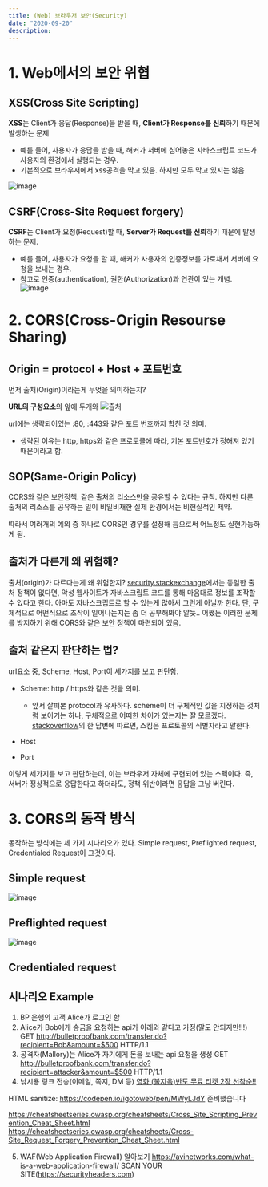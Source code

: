 ```yaml
---
title: (Web) 브라우저 보안(Security)
date: "2020-09-20"
description: 
---
```


# 1. Web에서의 보안 위협

## XSS(Cross Site Scripting)
**XSS**는 Client가 응답(Response)을 받을 때, **Client가 Response를 신뢰**하기 때문에 발생하는 문제
- 예를 들어, 사용자가 응답을 받을 때, 해커가 서버에 심어놓은 자바스크립트 코드가 사용자의 환경에서 실행되는 경우. 
- 기본적으로 브라우저에서 xss공격을 막고 있음. 하지만 모두 막고 있지는 않음

![image](https://www.imperva.com/learn/wp-content/uploads/sites/13/2019/01/sorted-XSS.png)



## CSRF(Cross-Site Request forgery)
**CSRF**는 Client가 요청(Request)할 때, **Server가 Request를 신뢰**하기 때문에 발생하는 문제.
- 예를 들어, 사용자가 요청을 할 때, 해커가 사용자의 인증정보를 가로채서 서버에 요청을 보내는 경우.
- 참고로 인증(authentication), 권한(Authorization)과 연관이 있는 개념.
![image](https://media.vlpt.us/images/josworks27/post/930ad5c1-00ec-4f79-a24f-885f3a362f2a/HowTheCSRFPerformed.jpg)


# 2. CORS(Cross-Origin Resourse Sharing)

## Origin = protocol + Host + 포트번호
먼저 출처(Origin)이라는게 무엇을 의미하는지?

**URL의 구성요소**의 앞에 두개와
![출처](https://evan-moon.github.io/static/e25190005d12938c253cc72ca06777b1/6af66/uri-structure.png)

url에는 생략되어있는 :80, :443와 같은 포트 번호까지 합친 것 의미. 
- 생략된 이유는 http, https와 같은 프로토콜에 따라, 기본 포트번호가 정해져 있기 때문이라고 함.

## SOP(Same-Origin Policy)
CORS와 같은 보안정책. 같은 출처의 리소스만을 공유할 수 있다는 규칙. 하지만 다른 출처의 리소스를 공유하는 일이 비일비재한 실제 환경에서는 비현실적인 제약. 

따라서 여러개의 예외 중 하나로 CORS인 경우를 설정해 둠으로써 어느정도 실현가능하게 됨.

## 출처가 다른게 왜 위험해?
출처(origin)가 다르다는게 왜 위험한지?
[security.stackexchange](https://security.stackexchange.com/questions/8264/why-is-the-same-origin-policy-so-important)에서는 동일한 출처 정책이 없다면, 악성 웹사이트가 자바스크립트 코드를 통해 마음대로 정보를 조작할 수 있다고 한다. 아마도 자바스크립트로 할 수 있는게 많아서 그런게 아닐까 한다. 단,  구체적으로 어떤식으로 조작이 일어나는지는 좀 더 공부해봐야 알듯.. 어쨌든 이러한 문제를 방지하기 위해 CORS와 같은 보안 정책이 마련되어 있음.


## 출처 같은지 판단하는 법?
url요소 중, Scheme, Host, Port이 세가지를 보고 판단함.

- Scheme: http / https와 같은 것을 의미.
	
    - 앞서 살펴본 protocol과 유사하다. scheme이 더 구체적인 값을 지정하는 것처럼 보이기는 하나, 구체적으로 어떠한 차이가 있는지는 잘 모르겠다. [stackoverflow](https://stackoverflow.com/questions/48953298/whats-the-difference-between-a-scheme-and-a-protocol-in-a-url)의 한 답변에 따르면, 스킴은 프로토콜의 식별자라고 말한다.

- Host

- Port

이렇게 세가지를 보고 판단하는데, 이는 브라우저 자체에 구현되어 있는 스펙이다. 즉, 서버가 정상적으로 응답한다고 하더라도, 정책 위반이라면 응답을 그냥 버린다.



# 3. CORS의 동작 방식
동작하는 방식에는 세 가지 시나리오가 있다. Simple request,  Preflighted request, Credentialed Request이 그것이다. 

## Simple request

![image](https://docs.tizen.org/application/web/guides/w3c/security/media/cors_simple.png)

## Preflighted request
![image](https://docs.tizen.org/application/web/guides/w3c/security/media/cors_preflight.png)
## Credentialed request



## 시나리오 Example
1. BP 은행의 고객 Alice가 로그인 함
2. Alice가 Bob에게 송금을 요청하는 api가 아래와 같다고 가정(말도 안되지만!!!)
GET http://bulletproofbank.com/transfer.do?recipient=Bob&amount=$500 HTTP/1.1
3. 공격자(Mallory)는 Alice가 자기에게 돈을 보내는 api 요청을 생성
GET http://bulletproofbank.com/transfer.do?recipient=attacker&amount=$500 HTTP/1.1
4. 낚시용 링크 전송(이메일, 쪽지, DM 등)
<a href="http://abcbank.com/transfer.do?recipient=Mallory&amount=$500">영화 (불지옥)반도 무료 티켓 2장 선착순!!</a> 

HTML sanitize: https://codepen.io/igotoweb/pen/MWyLJdY 
준비했습니다 

https://cheatsheetseries.owasp.org/cheatsheets/Cross_Site_Scripting_Prevention_Cheat_Sheet.html 
https://cheatsheetseries.owasp.org/cheatsheets/Cross-Site_Request_Forgery_Prevention_Cheat_Sheet.html 

5. WAF(Web Application Firewall) 알아보기
https://avinetworks.com/what-is-a-web-application-firewall/ 
SCAN YOUR SITE(https://securityheaders.com)